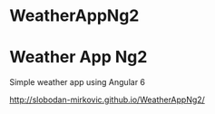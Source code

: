 # WeatherAppNg2

# Weather App Ng2
Simple weather app using Angular 6

http://slobodan-mirkovic.github.io/WeatherAppNg2/
